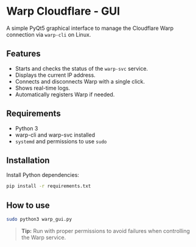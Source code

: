 # Warp Cloudflare - GUI

A simple PyQt5 graphical interface to manage the Cloudflare Warp connection via `warp-cli` on Linux.

## Features

- Starts and checks the status of the `warp-svc` service.
- Displays the current IP address.
- Connects and disconnects Warp with a single click.
- Shows real-time logs.
- Automatically registers Warp if needed.

## Requirements

- Python 3
- warp-cli and warp-svc installed
- `systemd` and permissions to use `sudo`

## Installation

Install Python dependencies:

```bash
pip install -r requirements.txt
```

## How to use

```bash
sudo python3 warp_gui.py
```

> **Tip:** Run with proper permissions to avoid failures when controlling the Warp service.
